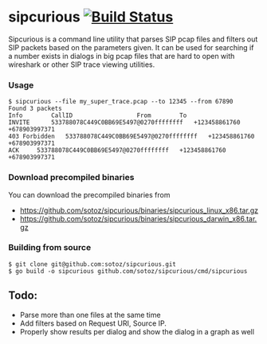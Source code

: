 # sipcurious [![Build Status](https://travis-ci.org/sotoz/sipcurious.svg?branch=master)](https://travis-ci.org/sotoz/sipcurious)
Sipcurious is a command line utility that parses SIP pcap files and filters out SIP packets based on the parameters given.
It can be used for searching if a number exists in dialogs in big pcap files that are hard to open with wireshark or other SIP trace viewing utilities.

### Usage
```
$ sipcurious --file my_super_trace.pcap --to 12345 --from 67890
Found 3 packets
Info		CallID					From		To
INVITE		533788078C449C0BB69E5497@0270ffffffff	+123458861760	+678903997371
403 Forbidden	533788078C449C0BB69E5497@0270ffffffff	+123458861760	+678903997371
ACK		533788078C449C0BB69E5497@0270ffffffff	+123458861760	+678903997371
```

### Download precompiled binaries
You can download the precompiled binaries from 
- https://github.com/sotoz/sipcurious/binaries/sipcurious_linux_x86.tar.gz
- https://github.com/sotoz/sipcurious/binaries/sipcurious_darwin_x86.tar.gz

### Building from source
```
$ git clone git@github.com:sotoz/sipcurious.git
$ go build -o sipcurious github.com/sotoz/sipcurious/cmd/sipcurious
```

## Todo:
- Parse more than one files at the same time
- Add filters based on Request URI, Source IP.
- Properly show results per dialog and show the dialog in a graph as well
